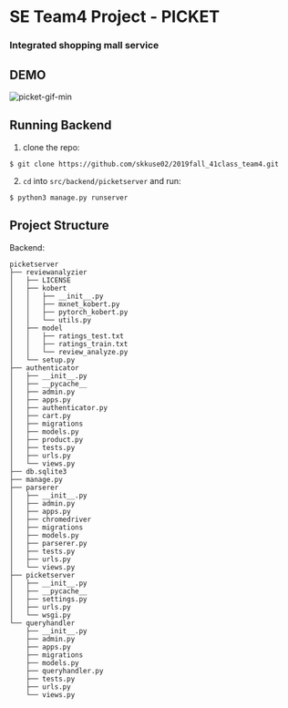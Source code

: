 # SE Team4 Project - PICKET
### Integrated shopping mall service

## DEMO
![picket-gif-min](https://user-images.githubusercontent.com/18145509/70392890-9c817d00-1a27-11ea-8d1c-d4a01c3fc4eb.gif)

## Running Backend
1. clone the repo:
```
$ git clone https://github.com/skkuse02/2019fall_41class_team4.git
```
2. `cd` into `src/backend/picketserver` and run:
```
$ python3 manage.py runserver
```
## Project Structure
 Backend:
```Backend
picketserver
├── reviewanalyzier
│   ├── LICENSE
│   ├── kobert
│   │   ├── __init__.py
│   │   ├── mxnet_kobert.py
│   │   ├── pytorch_kobert.py
│   │   └── utils.py
│   ├── model
│   │   ├── ratings_test.txt
│   │   ├── ratings_train.txt
│   │   └── review_analyze.py
│   └── setup.py
├── authenticator
│   ├── __init__.py
│   ├── __pycache__
│   ├── admin.py
│   ├── apps.py
│   ├── authenticator.py
│   ├── cart.py
│   ├── migrations
│   ├── models.py
│   ├── product.py
│   ├── tests.py
│   ├── urls.py
│   └── views.py
├── db.sqlite3
├── manage.py
├── parserer
│   ├── __init__.py
│   ├── admin.py
│   ├── apps.py
│   ├── chromedriver
│   ├── migrations
│   ├── models.py
│   ├── parserer.py
│   ├── tests.py
│   ├── urls.py
│   └── views.py
├── picketserver
│   ├── __init__.py
│   ├── __pycache__
│   ├── settings.py
│   ├── urls.py
│   └── wsgi.py
└── queryhandler
    ├── __init__.py
    ├── admin.py
    ├── apps.py
    ├── migrations
    ├── models.py
    ├── queryhandler.py
    ├── tests.py
    ├── urls.py
    └── views.py
```
